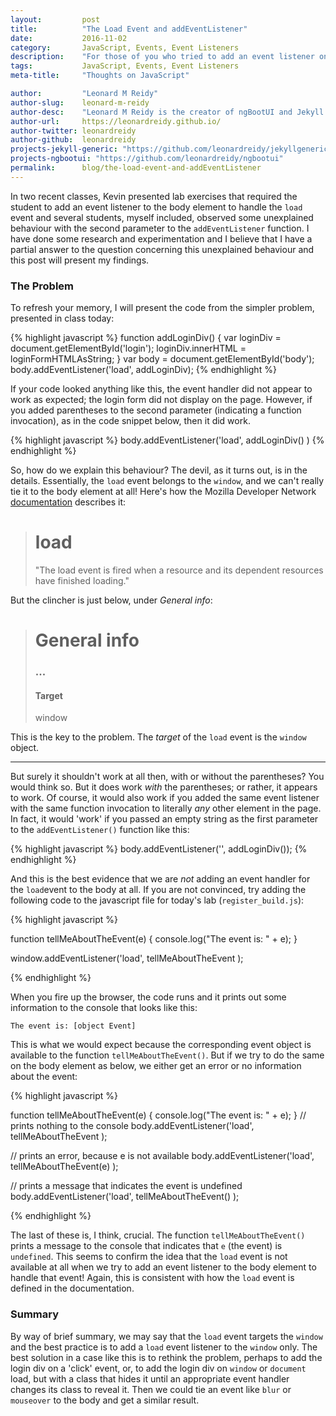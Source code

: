 ```yaml
---
layout:			post
title:			"The Load Event and addEventListener"
date:			2016-11-02
category:		JavaScript, Events, Event Listeners
description:	"For those of you who tried to add an event listener on the body element to capture the load event!"
tags:			JavaScript, Events, Event Listeners
meta-title:		"Thoughts on JavaScript"

author:			"Leonard M Reidy"
author-slug:	leonard-m-reidy
author-desc:	"Leonard M Reidy is the creator of ngBootUI and Jekyll Generic. He is a front end web designer and developer working out of rainy Galway."
author-url:		https://leonardreidy.github.io/
author-twitter:	leonardreidy
author-github:	leonardreidy
projects-jekyll-generic: "https://github.com/leonardreidy/jekyllgeneric"
projects-ngbootui: "https://github.com/leonardreidy/ngbootui"
permalink: 		blog/the-load-event-and-addEventListener
---
```


In two recent classes, Kevin presented lab exercises that required the student to add an event listener to the body element to handle the `load` event and several students, myself included, observed some unexplained behaviour with the second parameter to the `addEventListener` function. I have done some research and experimentation and I believe that I have a partial answer to the question concerning this unexplained behaviour and this post will present my findings. 

### The Problem
To refresh your memory, I will present the code from the simpler problem, presented in class today: 

{% highlight javascript %}
function addLoginDiv() {
  var loginDiv = document.getElementById('login');
  loginDiv.innerHTML = loginFormHTMLAsString;
}
var body = document.getElementById('body');
body.addEventListener('load', addLoginDiv);
{% endhighlight %}

If your code looked anything like this, the event handler did not appear to work as expected; the login form did not display on the page. However, if you added parentheses to the second parameter (indicating a function invocation), as in the code snippet below, then it did work.

{% highlight javascript %}
body.addEventListener('load', addLoginDiv() )
{% endhighlight %}  

So, how do we explain this behaviour? The devil, as it turns out, is in the details. Essentially, the `load` event belongs to the `window`, and we can't really tie it to the body element at all! Here's how the Mozilla Developer Network [documentation](https://developer.mozilla.org/en-US/docs/Web/Events/load)  describes it: 

> # load
> 
>"The load event is fired when a resource and its dependent resources have finished loading." 
>

But the clincher is just below, under _General info_: 

> # General info
> ### ...
>
> #### Target 			
> window
> 

This is the key to the problem. The _target_ of the `load` event is the `window` object. 

---

But surely it shouldn't work at all then, with or without the parentheses? You would think so. But it does work _with_ the parentheses; or rather, it appears to work. Of course, it would also work if you added the same event listener with the same function invocation to literally _any_ other element in the page. In fact, it would 'work' if you passed an empty string as the first parameter to the `addEventListener()` function like this: 

{% highlight javascript %}
body.addEventListener('', addLoginDiv());
{% endhighlight %}

And this is the best evidence that we are _not_ adding an event handler for the `load`event to the body at all. If you are not convinced, try adding the following code to the javascript file for today's lab (`register_build.js`):

{% highlight javascript %}

function tellMeAboutTheEvent(e) {
	console.log("The event is: " + e);
}

window.addEventListener('load', tellMeAboutTheEvent );

{% endhighlight %}

When you fire up the browser, the code runs and it prints out some information to the console that looks like this: 

`The event is: [object Event]`

This is what we would expect because the corresponding event object is available to the function `tellMeAboutTheEvent()`. But if we try to do the same on the body element as below, we either get an error or no information about the event: 

{% highlight javascript %}

function tellMeAboutTheEvent(e) {
  console.log("The event is: " + e);
}
// prints nothing to the console
body.addEventListener('load', tellMeAboutTheEvent ); 

// prints an error, because e is not available
body.addEventListener('load', tellMeAboutTheEvent(e) ); 

// prints a message that indicates the event is undefined
body.addEventListener('load', tellMeAboutTheEvent() ); 

{% endhighlight %}

The last of these is, I think, crucial. The function `tellMeAboutTheEvent()` prints a message to the console that indicates that `e` (the event) is `undefined`. This seems to confirm the idea that the `load` event is not available at all when we try to add an event listener to the body element to handle that event! Again, this is consistent with how the `load` event is defined in the documentation.  

### Summary

By way of brief summary, we may say that the `load` event targets the `window` and the best practice is to add a `load` event listener to the `window` only. The best solution in a case like this is to rethink the problem, perhaps to add the login div on a 'click' event, or, to add the login div on `window` or `document` load, but with a class that hides it until an appropriate event handler changes its class to reveal it. Then we could tie an event like `blur` or `mouseover` to the body and get a similar result.